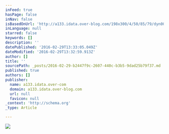 ```yaml
---
inFeed: true
hasPage: false
inNav: false
isBasedOnUrl: 'http://a133.idata.over-blog.com/198x300/4/50/85/79/dyn003_original_295_445_pjpeg_2543096_06d164e5292248503cfd0.jpg'
inLanguage: null
starred: false
keywords: []
description: ''
datePublished: '2016-02-29T13:33:05.049Z'
dateModified: '2016-02-29T13:32:59.913Z'
author: []
title: ''
sourcePath: _posts/2016-02-29-b2447f9c-2607-440c-b3b5-9dad25b79f37.md
published: true
authors: []
publisher:
  name: a133.idata.over-com
  domain: a133.idata.over-blog.com
  url: null
  favicon: null
_context: 'http://schema.org'
_type: Article

---
```

![](http://a133.idata.over-blog.com/198x300/4/50/85/79/dyn003_original_295_445_pjpeg_2543096_06d164e5292248503cfd0.jpg)